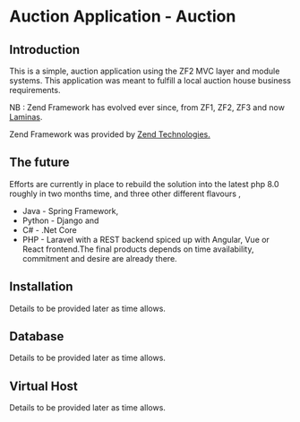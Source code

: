 Auction Application - Auction
=============================

Introduction
------------
This is a simple, auction application using the ZF2 MVC layer and module
systems. This application was meant to fulfill a local auction house business requirements.

NB : Zend Framework has evolved ever since, from ZF1, ZF2, ZF3 and now [Laminas](https://getlaminas.org "Laminas's Homepage"). 

Zend Framework was provided by [Zend Technologies.](https://framework.zend.com/ "Zend Framework's Homepage")

The future
-----------
Efforts are currently in place to rebuild the solution into the latest php 8.0 roughly in two months time, and three other different flavours , 
* Java - Spring Framework, 
* Python - Django and 
* C# - .Net Core
* PHP - Laravel
with a REST backend spiced up with Angular, Vue or React frontend.The final products depends on time availability, commitment and desire are already there.


Installation
------------

Details to be provided later as time allows.


Database
--------
Details to be provided later as time allows.

Virtual Host
------------
Details to be provided later as time allows.



